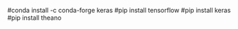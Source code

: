 #conda install -c conda-forge keras
#pip install tensorflow
#pip install keras  
#pip install theano 